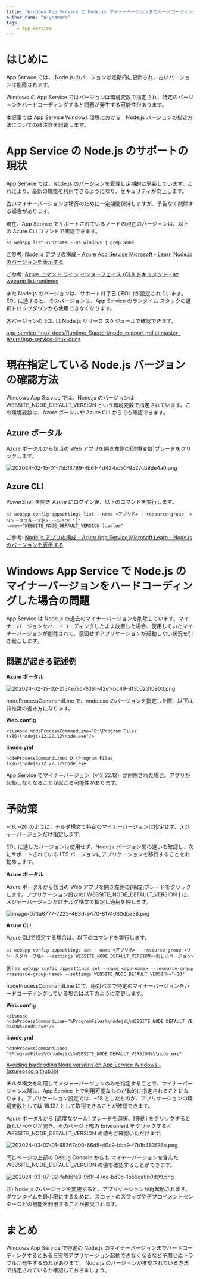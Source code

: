 ```yaml
---
title: "Windows App Service で Node.js マイナーバージョンまでハードコーディングしないように"
author_name: "a-yhamada"
tags:
    - App Service
---
```


#  はじめに

App Service では、 Node.js のバージョンは定期的に更新され、古いバージョンは削除されます。

Windows の App Service ではバージョンは環境変数で指定され、特定のバージョンをハードコーディングすると問題が発生する可能性があります。

本記事では App Service Windows 環境における　Node.js バージョンの指定方法についての諸注意を記載します。

# App Service の Node.js のサポートの現状
 
App Service では、Node.js のバージョンを管理し定期的に更新しています。これにより、最新の機能を利用できるようになり、セキュリティが向上します。

古いマイナーバージョンは移行のために一定期間保持しますが、予告なく削除する場合があります。 

現在、App Service でサポートされているノードの現在のバージョンは、以下の Azure CLI コマンドで確認できます。

 `az webapp list-runtimes --os windows | grep NODE`

ご参考: [Node.js アプリの構成 - Azure App Service Microsoft - Learn Node.js のバージョンを表示する](https://learn.microsoft.com/ja-jp/azure/app-service/configure-language-nodejs?pivots=platform-windows#show-nodejs-version)

ご参考: [Azure コマンド ライン インターフェイス (CLI) ドキュメント - az webapp list-runtimes](https://learn.microsoft.com/ja-jp/cli/azure/webapp?view=azure-cli-latest#az-webapp-list-runtimes)

また Node.js のバージョンは、サポート終了日 ( EOL )が設定されています。EOL に達すると、そのバージョンは、App Service のランタイム スタックの選択ドロップダウンから使用できなくなります。

各バージョンの EOL は Node.js リリース スケジュールで確認できます。

[app-service-linux-docs/Runtime_Support/node_support.md at master · Azure/app-service-linux-docs](https://github.com/Azure/app-service-linux-docs/blob/master/Runtime_Support/node_support.md)



# 現在指定している Node.js バージョンの確認方法

Windows App Service では、Node.js のバージョンは WEBSITE_NODE_DEFAULT_VERSION という環境変数で指定されています。この環境変数は、Azure ポータルや Azure CLI からでも確認できます。

## Azure ポータル

Azure ポータルから該当の Web アプリを開き左側の[環境変数]ブレードをクリックします。

![202024-02-15-01-75b18799-4b61-4d42-bc50-9527cb9de4a0.png]({{site.baseurl}}/media/2024/03/202024-02-15-01-75b18799-4b61-4d42-bc50-9527cb9de4a0.png)

## Azure CLI

PowerShell を開き Azure にログイン後、以下のコマンドを実行します。

`az webapp config appsettings list --name <アプリ名> --resource-group  <リソースグループ名> --query "[?name=='WEBSITE_NODE_DEFAULT_VERSION'].value"`

ご参考: [Node.js アプリの構成 - Azure App Service Microsoft Learn - Node.js のバージョンを表示する](https://learn.microsoft.com/ja-jp/azure/app-service/configure-language-nodejs?pivots=platform-linux#set-nodejs-version)

# Windows App Service で Node.js のマイナーバージョンをハードコーディングした場合の問題

App Service は Node.js の過去のマイナーバージョンを削除しています。マイナーバージョンをハードコーディングしたまま放置した場合、使用していたマイナーバージョンが削除されて、意図せずアプリケーションが起動しない状況を引き起こします。

## 問題が起きる記述例

**Azure ポータル** 

![202024-02-15-02-2154e7ec-9d61-42e1-bc49-8f5c62310903.png]({{site.baseurl}}/media/2024/03/202024-02-15-02-2154e7ec-9d61-42e1-bc49-8f5c62310903.png)

nodeProcessCommandLine で、node.exe のバージョンを指定した際、以下は非推奨の書き方になります。

**Web.config**

`<iisnode nodeProcessCommandLine="D:\Program Files (x86)\nodejs\12.22.12\node.exe"/>`


**iinode.yml**

`nodeProcessCommandLine: D:\Program Files (x86)\nodejs\12.22.12\node.exe`

App Service でマイナーバージョン（v12.22.12）が削除された場合、アプリが起動しなくなることが起こる可能性があります。

# 予防策

 ~18, ~20 のように、チルダ構文で特定のマイナーバージョンは指定せず、メジャーバージョンだけ指定します。

EOL に達したバージョンは使用せず、Node.js バージョン間の違いを確認し、次にサポートされている LTS バージョンにアプリケーションを移行することをお勧めします。

**Azure ポータル**

Azure ポータルから該当の Web アプリを開き左側の[構成]ブレードをクリックします。アプリケーション設定の[ WEBSITE_NODE_DEFAULT_VERSION ] に、メジャーバージョンだけチルダ構文で指定し適用を押します。

![image-073a8777-7223-463d-9470-8174660dbe38.png]({{site.baseurl}}/media/2024/03/image-073a8777-7223-463d-9470-8174660dbe38.png)

**Azure CLI**

Azure CLIで設定する場合は、以下のコマンドを実行します。

`az webapp config appsettings set --name <アプリ名> --resource-group <リソースグループ名> --settings WEBSITE_NODE_DEFAULT_VERSION=<新しいバージョン>`

例)
`az webapp config appsettings set --name <app-name> --resource-group <resource-group-name> --settings WEBSITE_NODE_DEFAULT_VERSION="~18"`

nodeProcessCommandLine にて、絶対パスで特定のマイナーバージョンをハードコーディングしている場合は以下のように変更します。

**Web.config** 

`<iisnode nodeProcessCommandLine="%ProgramFiles%\nodejs\%WEBSITE_NODE_DEFAULT_VERSION%\node.exe"/>`
 
**iinode.yml** 

`nodeProcessCommandLine: "%ProgramFiles%\\nodejs\\%WEBSITE_NODE_DEFAULT_VERSION%\\node.exe"`

[Avoiding hardcoding Node versions on App Service Windows - (azureossd.github.io)](https://azureossd.github.io/2022/06/24/Avoiding-hardcoding-Node-versions-on-App-Service-Windows/)


チルダ構文を利用してメジャーバージョンのみを指定することで、マイナーバージョン以降は、App Service 上で利用可能なものが動的に指定されることになります。アプリケーション設定では、~18 としたものが、アプリケーションの環境変数としては 18.12.1 として取得できることが確認できます。

Azure ポータルから [高度なツール] ブレードを選択、[移動] をクリックすると新しいページが開き、そのページ上部の Enviroment をクリックすると WEBSITE_NODE_DEFAULT_VERSION の値をご確認いただけます。

![202024-03-07-01-68367c00-66d5-40c9-bba9-f7b1b483f26b.png]({{site.baseurl}}/media/2024/03/202024-03-07-01-68367c00-66d5-40c9-bba9-f7b1b483f26b.png)

同じページの上部の Debug Console からも マイナーバージョンを含んだ WEBSITE_NODE_DEFAULT_VERSION の値を確認することができます。

![202024-03-07-02-fefd6fa3-9d1f-47dc-bd9b-1559ca8b0d99.png]({{site.baseurl}}/media/2024/03/202024-03-07-02-fefd6fa3-9d1f-47dc-bd9b-1559ca8b0d99.png)

注) Node.js のバージョンを変更すると、アプリケーションが再起動されます。ダウンタイムを最小限にするために、スロットのスワップやデプロイメントセンターなどの機能を利用することが推奨されます。


# まとめ
 
Windows App Service で特定の Node.js のマイナーバージョンまでハードコーディングするとある日突然アプリケーション起動できなくなるなど予期せぬトラブルが発生する恐れがあります。 Node.js のバージョンが推奨されている方法で指定されているか確認しておきましょう。
